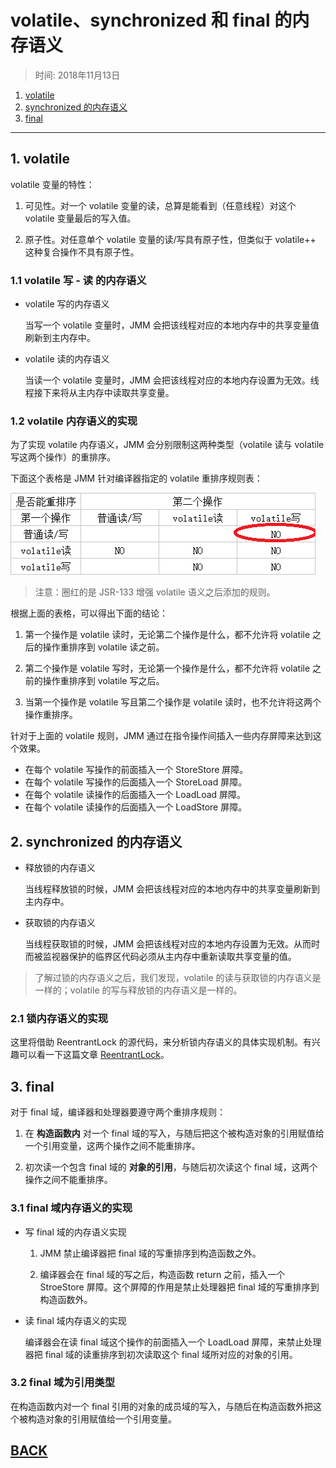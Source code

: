 # volatile、synchronized 和 final 的内存语义

> 时间: 2018年11月13日

1.  [volatile](#1-1)
1.  [synchronized 的内存语义](#1-2)
1.  [final](#1-3)

---

## <a id="1-1">1. volatile</a>

volatile 变量的特性：

1.  可见性。对一个 volatile 变量的读，总算是能看到（任意线程）对这个 volatile 变量最后的写入值。

1.  原子性。对任意单个 volatile 变量的读/写具有原子性，但类似于 volatile++ 这种复合操作不具有原子性。

### 1.1 volatile 写 - 读 的内存语义

-   volatile 写的内存语义

    当写一个 volatile 变量时，JMM 会把该线程对应的本地内存中的共享变量值刷新到主内存中。

-   volatile 读的内存语义

    当读一个 volatile 变量时，JMM 会把该线程对应的本地内存设置为无效。线程接下来将从主内存中读取共享变量。

### 1.2 volatile 内存语义的实现

为了实现 volatile 内存语义，JMM 会分别限制这两种类型（volatile 读与 volatile 写这两个操作）的重排序。

下面这个表格是 JMM 针对编译器指定的 volatile 重排序规则表：

![](../../imgs/books/books-concurrency-3-1.png)

> 注意：圈红的是 JSR-133 增强 volatile 语义之后添加的规则。

根据上面的表格，可以得出下面的结论：

1.  第一个操作是 volatile 读时，无论第二个操作是什么，都不允许将 volatile 之后的操作重排序到 volatile 读之前。

1.  第二个操作是 volatile 写时，无论第一个操作是什么，都不允许将 volatile 之前的操作重排序到 volatile 写之后。

1.  当第一个操作是 volatile 写且第二个操作是 volatile 读时，也不允许将这两个操作重排序。

针对于上面的 volatile 规则，JMM 通过在指令操作间插入一些内存屏障来达到这个效果。

-   在每个 volatile 写操作的前面插入一个 StoreStore 屏障。
-   在每个 volatile 写操作的后面插入一个 StoreLoad 屏障。
-   在每个 volatile 读操作的后面插入一个 LoadLoad 屏障。
-   在每个 volatile 读操作的后面插入一个 LoadStore 屏障。

## <a id="1-2">2. synchronized 的内存语义</a>

-   释放锁的内存语义

    当线程释放锁的时候，JMM 会把该线程对应的本地内存中的共享变量刷新到主内存中。

-   获取锁的内存语义

    当线程获取锁的时候，JMM 会把该线程对应的本地内存设置为无效。从而时而被监视器保护的临界区代码必须从主内存中重新读取共享变量的值。

> 了解过锁的内存语义之后，我们发现，volatile 的读与获取锁的内存语义是一样的；volatile 的写与释放锁的内存语义是一样的。

### 2.1 锁内存语义的实现

这里将借助 ReentrantLock 的源代码，来分析锁内存语义的具体实现机制。有兴趣可以看一下这篇文章 [ReentrantLock](../../mds/concurrency/c-5-1.md)。

## <a id="1-3">3. final</a>

对于 final 域，编译器和处理器要遵守两个重排序规则：

1.  在 **构造函数内** 对一个 final 域的写入，与随后把这个被构造对象的引用赋值给一个引用变量，这两个操作之间不能重排序。

1.  初次读一个包含 final 域的 **对象的引用**，与随后初次读这个 final 域，这两个操作之间不能重排序。

### 3.1 final 域内存语义的实现

-   写 final 域的内存语义实现

    1.  JMM 禁止编译器把 final 域的写重排序到构造函数之外。

    1.  编译器会在 final 域的写之后，构造函数 return 之前，插入一个 StroeStore 屏障。这个屏障的作用是禁止处理器把 final 域的写重排序到构造函数外。

-   读 final 域内存语义的实现

    编译器会在读 final 域这个操作的前面插入一个 LoadLoad 屏障，来禁止处理器把 final 域的读重排序到初次读取这个 final 域所对应的对象的引用。

### 3.2 final 域为引用类型

在构造函数内对一个 final 引用的对象的成员域的写入，与随后在构造函数外把这个被构造对象的引用赋值给一个引用变量。

## [BACK](../books/concurrency.md)